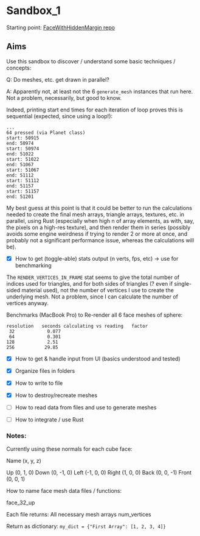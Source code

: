 # Sandbox_1
Starting point: [FaceWithHiddenMargin repo](https://github.com/jinjagit/face_with_margin)  
  
## Aims
Use this sandbox to discover / understand some basic techniques / concepts:  
  
Q: Do meshes, etc. get drawn in parallel?  
  
A: Apparently not, at least not the 6 `generate_mesh` instances that run here. Not a problem, necessarily, but good to know.  

Indeed, printing start end times for each iteration of loop proves this is sequential (expected, since using a loop!):
``` 
...
64 pressed (via Planet class)
start: 50915
end: 50974
start: 50974
end: 51022
start: 51022
end: 51067
start: 51067
end: 51112
start: 51112
end: 51157
start: 51157
end: 51201
```

My best guess at this point is that it could be better to run the calculations needed to create the final mesh arrays, triangle arrays, textures, etc. in parallel, using Rust (especially when high n of array elements, as with, say, the pixels on a high-res texture), and then render them in series (possibly avoids some engine weirdness if trying to render 2 or more at once, and probably not a significant performance issue, whereas the calculations will be).  
  
- [x] How to get (toggle-able) stats output (n verts, fps, etc) -> use for benchmarking

The `RENDER_VERTICES_IN_FRAME` stat seems to give the total number of indices used for triangles, and for both sides of triangles (? even if single-sided material used), not the number of vertices I use to create the underlying mesh. Not a problem, since I can calculate the number of vertices anyway.

Benchmarks (MacBook Pro) to Re-render all 6 face meshes of sphere:
```
resolution   seconds calculating vs reading   factor
 32            0.077
 64            0.301
128            2.51
256           29.85
```

- [x] How to get & handle input from UI (basics understood and tested)
- [x] Organize files in folders
- [x] How to write to file
- [x] How to destroy/recreate meshes
- [ ] How to read data from files and use to generate meshes
- [ ] How to integrate / use Rust


### Notes:

Currently using these normals for each cube face:

Name   (x, y, z)

Up     (0, 1, 0)
Down   (0, -1, 0)
Left   (-1, 0, 0)
Right  (1, 0, 0)
Back   (0, 0, -1)
Front  (0, 0, 1)


How to name face mesh data files / functions:

face_32_up

Each file returns:
All necessary mesh arrays
num_vertices

Return as dictionary: `my_dict = {"First Array": [1, 2, 3, 4]}`
